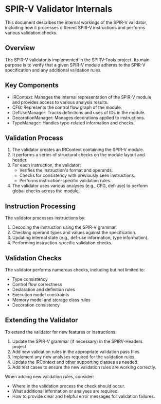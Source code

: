 # SPIR-V Validator Internals

This document describes the internal workings of the SPIR-V validator, including how it processes different SPIR-V instructions and performs various validation checks.

## Overview

The SPIR-V validator is implemented in the SPIRV-Tools project. Its main purpose is to verify that a given SPIR-V module adheres to the SPIR-V specification and any additional validation rules.

## Key Components

- IRContext: Manages the internal representation of the SPIR-V module and provides access to various analysis results.
- CFG: Represents the control flow graph of the module.
- DefUseManager: Tracks definitions and uses of IDs in the module.
- DecorationManager: Manages decorations applied to instructions.
- TypeManager: Handles type-related information and checks.

## Validation Process

1. The validator creates an IRContext containing the SPIR-V module.
2. It performs a series of structural checks on the module layout and header.
3. For each instruction, the validator:
   - Verifies the instruction's format and operands.
   - Checks for consistency with previously seen instructions.
   - Performs instruction-specific validation rules.
4. The validator uses various analyses (e.g., CFG, def-use) to perform global checks across the module.

## Instruction Processing

The validator processes instructions by:
1. Decoding the instruction using the SPIR-V grammar.
2. Checking operand types and values against the specification.
3. Updating internal state (e.g., def-use information, type information).
4. Performing instruction-specific validation checks.

## Validation Checks

The validator performs numerous checks, including but not limited to:
- Type consistency
- Control flow correctness
- Declaration and definition rules
- Execution model constraints
- Memory model and storage class rules
- Decoration consistency

## Extending the Validator

To extend the validator for new features or instructions:

1. Update the SPIR-V grammar (if necessary) in the SPIRV-Headers project.
2. Add new validation rules in the appropriate validation pass files.
3. Implement any new analyses required for the validation rules.
4. Update the IRContext and other supporting classes as needed.
5. Add test cases to ensure the new validation rules are working correctly.

When adding new validation rules, consider:
- Where in the validation process the check should occur.
- What additional information or analyses are required.
- How to provide clear and helpful error messages for validation failures.